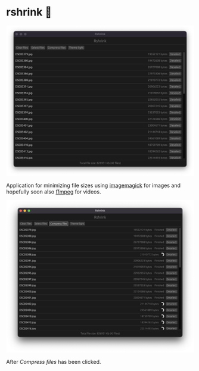 # rshrink 🦀

![UI](./img/ui-idle.png "Early UI")

Application for minimizing file sizes using [imagemagick](https://imagemagick.org/) for images and hopefully soon also [ffmpeg](https://ffmpeg.org/) for videos.

!["UI while compressing files"](img/ui-running.png "UI while compressing files")

After _Compress files_ has been clicked.
